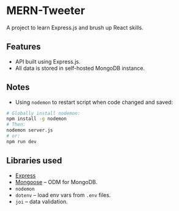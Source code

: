 # MERN-Tweeter

A project to learn Express.js and brush up React skills.

## Features

- API built using Express.js.
- All data is stored in self-hosted MongoDB instance.

## Notes

- Using `nodemon` to restart script when code changed and saved:

```bash
# Globally install nodemon:
npm install -g nodemon
# Then:
nodemon server.js
# or:
npm run dev
```

## Libraries used

- [Express](https://expressjs.com/)
- [Mongoose](https://mongoosejs.com/) – ODM for MongoDB.
- `nodemon`
- `dotenv` – load env vars from `.env` files.
- `joi` – data validation.
